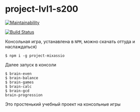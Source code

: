# project-lvl1-s200


[![Maintainability](https://api.codeclimate.com/v1/badges/bb544b5b7c8b985ea501/maintainability)](https://codeclimate.com/github/mixassio/project-lvl1-s200/maintainability)

[![Build Status](https://travis-ci.org/travis-ci/travis-web.svg?branch=master)](https://travis-ci.org/travis-ci/travis-web)

Консольная игра, устанавлена в `NPM`, можно скачать оттуда и наслаждаться)
```
$ npm i -g project-mixassio
```
Далее запуск в консоли
```
$ brain-even
$ brain-balance
$ brain-games
$ brain-calc
$ brain-gcd
brain-progression
```
Это простенький учебный проект на консольные игры
